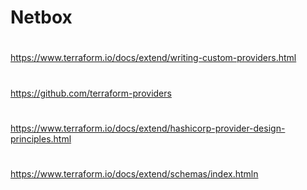 # Netbox

#
https://www.terraform.io/docs/extend/writing-custom-providers.html
#
https://github.com/terraform-providers

#
https://www.terraform.io/docs/extend/hashicorp-provider-design-principles.html

#
https://www.terraform.io/docs/extend/schemas/index.htmln
